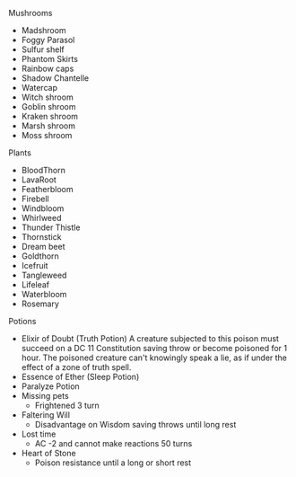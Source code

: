Mushrooms
- Madshroom
- Foggy Parasol
- Sulfur shelf
- Phantom Skirts
- Rainbow caps
- Shadow Chantelle
- Watercap
- Witch shroom
- Goblin shroom
- Kraken shroom
- Marsh shroom
- Moss shroom

Plants
- BloodThorn
- LavaRoot
- Featherbloom
- Firebell
- Windbloom
- Whirlweed
- Thunder Thistle
- Thornstick
- Dream beet
- Goldthorn
- Icefruit
- Tangleweed
- Lifeleaf
- Waterbloom
- Rosemary

Potions
- Elixir of Doubt (Truth Potion)
	A creature subjected to this poison must succeed on a DC 11 Constitution saving throw or become poisoned for 1 hour. The poisoned creature can't knowingly speak a lie, as if under the effect of a zone of truth spell.
- Essence of Ether (Sleep Potion)
- Paralyze Potion
- Missing pets
	- Frightened 3 turn
- Faltering Will
	- Disadvantage on Wisdom saving throws until long rest
- Lost time
	- AC -2 and cannot make reactions 50 turns
- Heart of Stone
	- Poison resistance until a long or short rest

